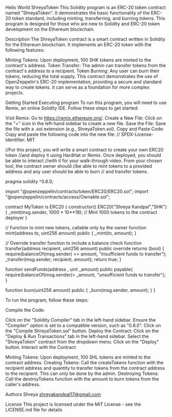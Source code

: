 Hello World
ShreyaToken This Solidity program is an ERC-20 token contract named "ShreyaToken". It demonstrates the basic functionality of the ERC-20 token standard, including minting, transferring, and burning 
tokens. This program is designed for those who are new to Solidity and ERC-20 token development on the Ethereum blockchain.

Description
The ShreyaToken contract is a smart contract written in Solidity for the Ethereum blockchain. It implements an ERC-20 token with the following features:

Minting Tokens: Upon deployment, 100 SHK tokens are minted to the contract's address. Token Transfer: The admin can transfer tokens from the contract's address to a recipient. 
Token Burning: Any user can burn their tokens, reducing the total supply. This contract demonstrates the use of OpenZeppelin's ERC-20 implementation, providing a secure and standard way to create
tokens. It can serve as a foundation for more complex projects.

Getting Started
Executing program
To run this program, you will need to use Remix, an online Solidity IDE. Follow these steps to get started:

Visit Remix: Go to https://remix.ethereum.org/. Create a New File: Click on the "+" icon in the left-hand sidebar to create a new file. Save the File: Save the file with a .sol extension 
(e.g., ShreyaToken.sol). Copy and Paste Code: Copy and paste the following code into the new file:
// SPDX-License-Identifier: MIT

//For this project, you will write a smart contract to create your own ERC20 token 
//and deploy it using HardHat or Remix. Once deployed, you should be able to interact 
//with it for your walk-through video. From your chosen tool, the contract owner should 
//be able to mint tokens to a provided address and any user should be able to burn
// and transfer tokens.

pragma solidity ^0.8.0;

import "@openzeppelin/contracts/token/ERC20/ERC20.sol";
import "@openzeppelin/contracts/access/Ownable.sol";

contract MyToken is ERC20 {
 constructor() ERC20("Shreya Kandpal","SHK") {
     _mint(msg.sender, 1000 * 10**18);  // Mint 1000 tokens to the contract deployer
 }

 // Function to mint new tokens, callable only by the owner
     function mint(address to, uint256 amount) public  {
     _mint(to, amount);
 }

 // Override transfer function to include a balance check
 function transfer(address recipient, uint256 amount) public override returns (bool) {
     require(balanceOf(msg.sender) >= amount, "Insufficient funds to transfer");
     _transfer(msg.sender, recipient, amount);
     return true;
 }

 function sendFunds(address , uint _amount) public payable{
     require(balanceOf(msg.sender)> _amount, "unsufficient funds to transfer");
 }

 function burn(uint256 amount) public {
     _burn(msg.sender, amount);
 }
}
  


To run the program, follow these steps:

Compile the Code:

Click on the "Solidity Compiler" tab in the left-hand sidebar. Ensure the "Compiler" option is set to a compatible version, such as "0.8.0". Click on the "Compile ShreyaToken.sol" button.
Deploy the Contract:
Click on the "Deploy & Run Transactions" tab in the left-hand sidebar. Select the "ShreyaToken" contract from the dropdown menu. Click on the "Deploy" button. Interact with the Contract:

Minting Tokens: Upon deployment, 100 SHL tokens are minted to the contract address. 
Creating Tokens: Call the createTokens function with the recipient address and quantity to transfer tokens from the contract address to the recipient. 
This can only be done by the admin. Destroying Tokens: Call the destroyTokens function with the amount to burn tokens from the caller's address.

Authors
Shreya 
shreyakandpal17@gmail.com

License
This project is licensed under the MIT License - see the LICENSE.md file for details
